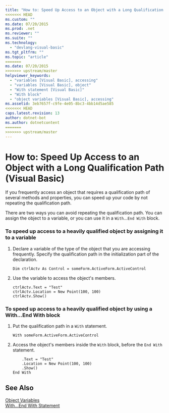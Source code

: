 ```yaml
---
title: "How to: Speed Up Access to an Object with a Long Qualification Path (Visual Basic)"
<<<<<<< HEAD
ms.custom: ""
ms.date: 07/20/2015
ms.prod: .net
ms.reviewer: ""
ms.suite: ""
ms.technology: 
  - "devlang-visual-basic"
ms.tgt_pltfrm: ""
ms.topic: "article"
=======
ms.date: 07/20/2015
>>>>>>> upstream/master
helpviewer_keywords: 
  - "variables [Visual Basic], accessing"
  - "variables [Visual Basic], object"
  - "With statement [Visual Basic]"
  - "With block"
  - "object variables [Visual Basic], accessing"
ms.assetid: 3eb7657f-c9fe-4e05-8bc3-4bb14d5ae585
<<<<<<< HEAD
caps.latest.revision: 13
author: dotnet-bot
ms.author: dotnetcontent
=======
>>>>>>> upstream/master
---
```

# How to: Speed Up Access to an Object with a Long Qualification Path (Visual Basic)
If you frequently access an object that requires a qualification path of several methods and properties, you can speed up your code by not repeating the qualification path.  
  
 There are two ways you can avoid repeating the qualification path. You can assign the object to a variable, or you can use it in a `With`...`End With` block.  
  
### To speed up access to a heavily qualified object by assigning it to a variable  
  
1.  Declare a variable of the type of the object that you are accessing frequently. Specify the qualification path in the initialization part of the declaration.  
  
    ```  
    Dim ctrlActv As Control = someForm.ActiveForm.ActiveControl  
    ```  
  
2.  Use the variable to access the object's members.  
  
    ```  
    ctrlActv.Text = "Test"  
    ctrlActv.Location = New Point(100, 100)  
    ctrlActv.Show()  
    ```  
  
### To speed up access to a heavily qualified object by using a With...End With block  
  
1.  Put the qualification path in a `With` statement.  
  
    ```  
    With someForm.ActiveForm.ActiveControl  
    ```  
  
2.  Access the object's members inside the `With` block, before the `End With` statement.  
  
    ```  
        .Text = "Test"  
        .Location = New Point(100, 100)  
        .Show()  
    End With  
    ```  
  
## See Also  
 [Object Variables](../../../../visual-basic/programming-guide/language-features/variables/object-variables.md)  
 [With...End With Statement](../../../../visual-basic/language-reference/statements/with-end-with-statement.md)
